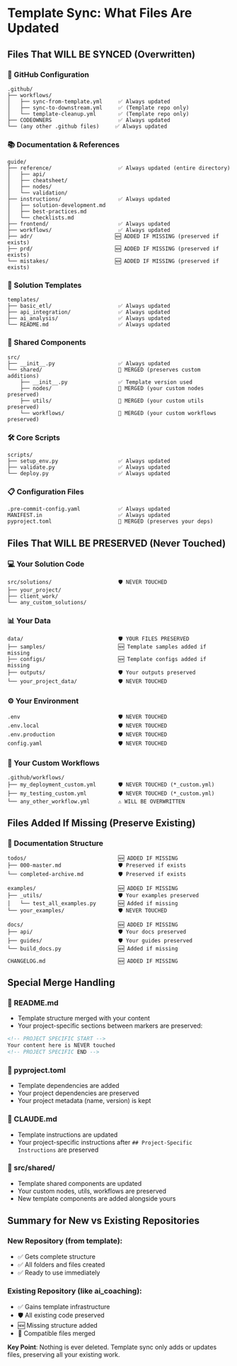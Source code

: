 # Template Sync: What Files Are Updated

## Files That WILL BE SYNCED (Overwritten)

### 🔧 GitHub Configuration
```
.github/
├── workflows/
│   ├── sync-from-template.yml     ✅ Always updated
│   ├── sync-to-downstream.yml     ✅ (Template repo only)
│   └── template-cleanup.yml       ✅ (Template repo only)
├── CODEOWNERS                     ✅ Always updated
└── (any other .github files)     ✅ Always updated
```

### 📚 Documentation & References
```
guide/
├── reference/                     ✅ Always updated (entire directory)
│   ├── api/
│   ├── cheatsheet/
│   ├── nodes/
│   └── validation/
├── instructions/                  ✅ Always updated
│   ├── solution-development.md
│   ├── best-practices.md
│   └── checklists.md
├── frontend/                      ✅ Always updated
├── workflows/                     ✅ Always updated
├── adr/                          🆕 ADDED IF MISSING (preserved if exists)
├── prd/                          🆕 ADDED IF MISSING (preserved if exists)
└── mistakes/                     🆕 ADDED IF MISSING (preserved if exists)
```

### 🎯 Solution Templates
```
templates/
├── basic_etl/                     ✅ Always updated
├── api_integration/               ✅ Always updated
├── ai_analysis/                   ✅ Always updated
└── README.md                      ✅ Always updated
```

### 🔗 Shared Components
```
src/
├── __init__.py                    ✅ Always updated
└── shared/                        🔄 MERGED (preserves custom additions)
    ├── __init__.py                ✅ Template version used
    ├── nodes/                     🔄 MERGED (your custom nodes preserved)
    ├── utils/                     🔄 MERGED (your custom utils preserved)
    └── workflows/                 🔄 MERGED (your custom workflows preserved)
```

### 🛠️ Core Scripts
```
scripts/
├── setup_env.py                   ✅ Always updated
├── validate.py                    ✅ Always updated
└── deploy.py                      ✅ Always updated
```

### 📋 Configuration Files
```
.pre-commit-config.yaml            ✅ Always updated
MANIFEST.in                        ✅ Always updated
pyproject.toml                     🔄 MERGED (preserves your deps)
```

## Files That WILL BE PRESERVED (Never Touched)

### 💻 Your Solution Code
```
src/solutions/                     🛡️ NEVER TOUCHED
├── your_project/
├── client_work/
└── any_custom_solutions/
```

### 📊 Your Data
```
data/                              🛡️ YOUR FILES PRESERVED
├── samples/                       🆕 Template samples added if missing
├── configs/                       🆕 Template configs added if missing  
├── outputs/                       🛡️ Your outputs preserved
└── your_project_data/             🛡️ NEVER TOUCHED
```

### ⚙️ Your Environment
```
.env                               🛡️ NEVER TOUCHED
.env.local                         🛡️ NEVER TOUCHED
.env.production                    🛡️ NEVER TOUCHED
config.yaml                        🛡️ NEVER TOUCHED
```

### 🔧 Your Custom Workflows
```
.github/workflows/
├── my_deployment_custom.yml       🛡️ NEVER TOUCHED (*_custom.yml)
├── my_testing_custom.yml          🛡️ NEVER TOUCHED (*_custom.yml)
└── any_other_workflow.yml         ⚠️ WILL BE OVERWRITTEN
```

## Files Added If Missing (Preserve Existing)

### 📝 Documentation Structure
```
todos/                             🆕 ADDED IF MISSING
├── 000-master.md                  🛡️ Preserved if exists
└── completed-archive.md           🛡️ Preserved if exists

examples/                          🆕 ADDED IF MISSING  
├── _utils/                        🛡️ Your examples preserved
│   └── test_all_examples.py       🆕 Added if missing
└── your_examples/                 🛡️ NEVER TOUCHED

docs/                              🆕 ADDED IF MISSING
├── api/                           🛡️ Your docs preserved
├── guides/                        🛡️ Your guides preserved
└── build_docs.py                  🆕 Added if missing

CHANGELOG.md                       🆕 ADDED IF MISSING
```

## Special Merge Handling

### 🔄 README.md
- Template structure merged with your content
- Your project-specific sections between markers are preserved:
```markdown
<!-- PROJECT SPECIFIC START -->
Your content here is NEVER touched
<!-- PROJECT SPECIFIC END -->
```

### 🔄 pyproject.toml
- Template dependencies are added
- Your project dependencies are preserved
- Your project metadata (name, version) is kept

### 🔄 CLAUDE.md
- Template instructions are updated
- Your project-specific instructions after `## Project-Specific Instructions` are preserved

### 🔄 src/shared/
- Template shared components are updated
- Your custom nodes, utils, workflows are preserved
- New template components are added alongside yours

## Summary for New vs Existing Repositories

### New Repository (from template):
- ✅ Gets complete structure
- ✅ All folders and files created
- ✅ Ready to use immediately

### Existing Repository (like ai_coaching):
- ✅ Gains template infrastructure
- 🛡️ All existing code preserved
- 🆕 Missing structure added
- 🔄 Compatible files merged

**Key Point**: Nothing is ever deleted. Template sync only adds or updates files, preserving all your existing work.